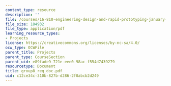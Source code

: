 ```yaml
---
content_type: resource
description: ''
file: /courses/16-810-engineering-design-and-rapid-prototyping-january-iap-2005/c12ce34c310b827bd2862f0abcb2d249_group8_req_doc.pdf
file_size: 184932
file_type: application/pdf
learning_resource_types:
- Projects
license: https://creativecommons.org/licenses/by-nc-sa/4.0/
ocw_type: OCWFile
parent_title: Projects
parent_type: CourseSection
parent_uid: e89fade9-721e-eee0-98ac-f554d7439279
resourcetype: Document
title: group8_req_doc.pdf
uid: c12ce34c-310b-827b-d286-2f0abcb2d249
---
```

